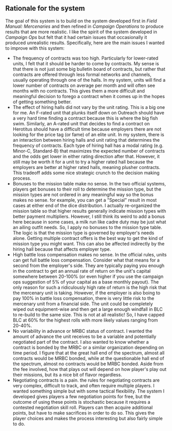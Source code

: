 ## Rationale for the system

The goal of this system is to build on the system developed first in *Field Manual: Mercenaries* and then refined in *Campaign Operations* to produce results that are more realistic. I like the spirit of the system developed in *Campaign Ops* but felt that it had certain issues that occasionally it produced unrealistic results. Specifically, here are the main issues I wanted to improve with this system:

* The frequency of contracts was too high. Particularly for lower-rated units, I felt that it should be harder to come by contracts. My sense is that there is not just some big bulletin board of contracts, but rather that contracts are offered through less formal networks and channels, usually operating through one of the halls. In my system, units will find a lower number of contracts on average per month and will often see months with no contracts. This gives them a more difficult and meaningful decision to forego a contract when it comes up in the hopes of getting something better.
* The effect of hiring halls did not vary by the unit rating. This is a big one for me. An F-rated unit that plunks itself down on Outreach should have a very hard time finding a contract because this is where the big fish swim. Similarly, an A-rated unit that decides to find a contract on Herotitus should have a difficult time because employers there are not looking for the price tag (or fame) of an elite unit. In my system, there is an interaction between hiring halls and unit rating that determines the frequency of contracts. Each type of hiring hall has a modal rating (e.g. Minor-C, Standard-B) that maximizes the expected number of contracts and the odds get lower in either rating direction after that. However, it still may be worth it for a unit to try a higher rated hall because the employers are better at higher rated halls, meaning plusher contracts. This tradeoff adds some nice strategic crunch to the decision making process.
* Bonuses to the mission table make no sense. In the two official systems, players get bonuses to their roll to determine the mission type, but the mission types are not ordered in any meaningful way so the bonus makes no sense. for example, you can get a "Special" result in most cases at either end of the dice distribution. I actually re-organized the mission table so that higher results generally indicate mission types with better payment multipliers. However, I still think its weird to add a bonus here because in some cases, a milk run like cadre duty may be just what an ailing outfit needs. So, I apply no bonuses to the mission type table. The logic is that the mission type is governed by employer's needs alone. Getting multiple contract offers is the best way to get the kind of mission type you might want. This can also be affected indirectly by the hiring hall because that affects employer type.
* High battle loss compensation makes no sense. In the official rules, units can get full battle loss compensation. Consider what that means for a second from the employer's side. They are typically paying you enough in the contract to get an annual rate of return on the unit's capital somewhere between 20-100% (or even higher if you use the campaign ops suggestion of 5% of your capital as a base monthly payout). The only reason for such a ridiculously high rate of return is the high risk that the mercenary unit is taking. However, if the employer is also boing to pay 100% in battle loss compensation, there is very little risk to the mercenary unit from a financial side. The unit could be completely wiped out equipment-wise and then get a large enough windfall in BLC to re-build to the same size. This is not at all realistic! So, I have capped BLC at 60% for the highest rolls with more likely values ranging from 20-40%.
* No variability in advance or MRBC status of contract. I wanted the amount of advance the unit receives to be a variable and potentially negotiated part of the contract. I also wanted to know whether a contract is bonded by the MRBC or a similar organization depending on time period. I figure that at the great hall end of the spectrum, almost all contracts would be MRBC bonded, while at the questionable hall end of the spectrum, almost no contracts would be MRBC bonded. Aside from the fee involved, how that plays out will depend on how player's play out their missions, but its a nice bit of flavor regardless.
* Negotiating contracts is a pain. the rules for negotiating contracts are very complex, difficult to track, and often require multiple players. I wanted something simple but with some tactical flexibility. The system I developed gives players a few negotiation points for free, but the outcome of using these points is stochastic because it requires a contested negotiation skill roll. Players can then acquire additional points, but have to make sacrifices in order to do so. This gives the player choices and makes the process interesting but also fairly simple to do.